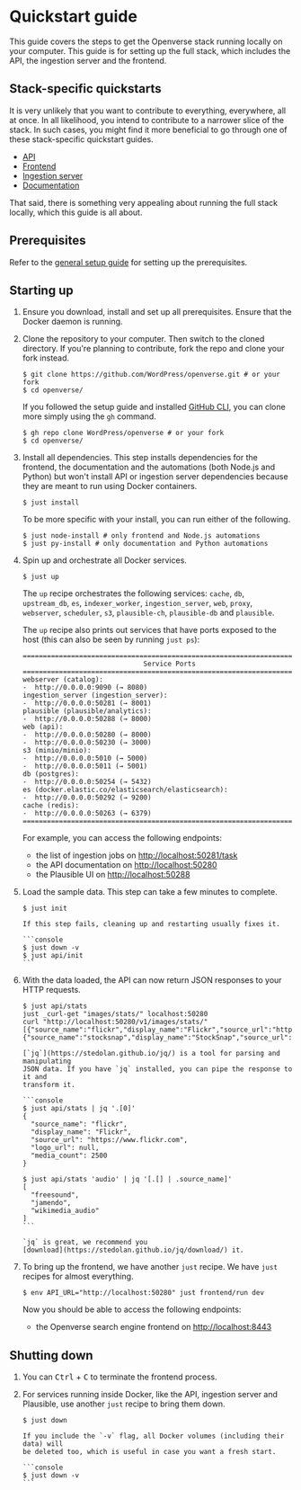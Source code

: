 # Quickstart guide

<!-- the main entrypoint of the Openverse documentation system -->

This guide covers the steps to get the Openverse stack running locally on your
computer. This guide is for setting up the full stack, which includes the API,
the ingestion server and the frontend.

## Stack-specific quickstarts

It is very unlikely that you want to contribute to everything, everywhere, all
at once. In all likelihood, you intend to contribute to a narrower slice of the
stack. In such cases, you might find it more beneficial to go through one of
these stack-specific quickstart guides.

- [API](./api/quickstart.md)
- [Frontend](./frontend/quickstart.md)
- [Ingestion server](./ingestion_server/quickstart.md)
- [Documentation](./documentation/quickstart.md)

That said, there is something very appealing about running the full stack
locally, which this guide is all about.

## Prerequisites

Refer to the [general setup guide](./general_setup.md) for setting up the
prerequisites.

## Starting up

1. Ensure you download, install and set up all prerequisites. Ensure that the
   Docker daemon is running.

2. Clone the repository to your computer. Then switch to the cloned directory.
   If you're planning to contribute, fork the repo and clone your fork instead.

   ```console
   $ git clone https://github.com/WordPress/openverse.git # or your fork
   $ cd openverse/
   ```

   If you followed the setup guide and installed
   [GitHub CLI](./general_setup.md#github-cli), you can clone more simply using
   the `gh` command.

   ```console
   $ gh repo clone WordPress/openverse # or your fork
   $ cd openverse/
   ```

3. Install all dependencies. This step installs dependencies for the frontend,
   the documentation and the automations (both Node.js and Python) but won't
   install API or ingestion server dependencies because they are meant to run
   using Docker containers.

   ```console
   $ just install
   ```

   To be more specific with your install, you can run either of the following.

   ```console
   $ just node-install # only frontend and Node.js automations
   $ just py-install # only documentation and Python automations
   ```

4. Spin up and orchestrate all Docker services.

   ```console
   $ just up
   ```

   The `up` recipe orchestrates the following services: `cache`, `db`,
   `upstream_db`, `es`, `indexer_worker`, `ingestion_server`, `web`, `proxy`,
   `webserver`, `scheduler`, `s3`, `plausible-ch`, `plausible-db` and
   `plausible`.

   The `up` recipe also prints out services that have ports exposed to the host
   (this can also be seen by running `just ps`):

   ```
   ================================================================================
                                 Service Ports
   ================================================================================
   webserver (catalog):
   -  http://0.0.0.0:9090 (→ 8080)
   ingestion_server (ingestion_server):
   -  http://0.0.0.0:50281 (→ 8001)
   plausible (plausible/analytics):
   -  http://0.0.0.0:50288 (→ 8000)
   web (api):
   -  http://0.0.0.0:50280 (→ 8000)
   -  http://0.0.0.0:50230 (→ 3000)
   s3 (minio/minio):
   -  http://0.0.0.0:5010 (→ 5000)
   -  http://0.0.0.0:5011 (→ 5001)
   db (postgres):
   -  http://0.0.0.0:50254 (→ 5432)
   es (docker.elastic.co/elasticsearch/elasticsearch):
   -  http://0.0.0.0:50292 (→ 9200)
   cache (redis):
   -  http://0.0.0.0:50263 (→ 6379)
   ================================================================================
   ```

   For example, you can access the following endpoints:

   - the list of ingestion jobs on
     [http://localhost:50281/task](http://localhost:50281/task)
   - the API documentation on [http://localhost:50280](http://localhost:50280)
   - the Plausible UI on [http://localhost:50288](http://localhost:50288)

5. Load the sample data. This step can take a few minutes to complete.

   ```console
   $ just init
   ```

   ````{admonition} Troubleshooting
   If this step fails, cleaning up and restarting usually fixes it.

   ```console
   $ just down -v
   $ just api/init
   ```
   ````

6. With the data loaded, the API can now return JSON responses to your HTTP
   requests.

   ```console
   $ just api/stats
   just _curl-get "images/stats/" localhost:50280
   curl "http://localhost:50280/v1/images/stats/"
   [{"source_name":"flickr","display_name":"Flickr","source_url":"https://www.flickr.com","logo_url":null,"media_count":2500},{"source_name":"stocksnap","display_name":"StockSnap","source_url":"https://stocksnap.io","logo_url":null,"media_count":2500}]%
   ```

   ````{tip}
   [`jq`](https://stedolan.github.io/jq/) is a tool for parsing and manipulating
   JSON data. If you have `jq` installed, you can pipe the response to it and
   transform it.

   ```console
   $ just api/stats | jq '.[0]'
   {
     "source_name": "flickr",
     "display_name": "Flickr",
     "source_url": "https://www.flickr.com",
     "logo_url": null,
     "media_count": 2500
   }

   $ just api/stats 'audio' | jq '[.[] | .source_name]'
   [
     "freesound",
     "jamendo",
     "wikimedia_audio"
   ]
   ```

   `jq` is great, we recommend you
   [download](https://stedolan.github.io/jq/download/) it.
   ````

7. To bring up the frontend, we have another `just` recipe. We have `just`
   recipes for almost everything.

   ```console
   $ env API_URL="http://localhost:50280" just frontend/run dev
   ```

   Now you should be able to access the following endpoints:

   - the Openverse search engine frontend on
     [http://localhost:8443](http://localhost:8443)

## Shutting down

1. You can <kbd>Ctrl</kbd> + <kbd>C</kbd> to terminate the frontend process.

2. For services running inside Docker, like the API, ingestion server and
   Plausible, use another `just` recipe to bring them down.

   ```console
   $ just down
   ```

   ````{tip}
   If you include the `-v` flag, all Docker volumes (including their data) will
   be deleted too, which is useful in case you want a fresh start.

   ```console
   $ just down -v
   ```
   ````
